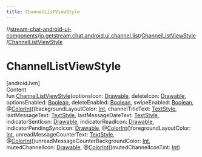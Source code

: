 ```yaml
---
title: ChannelListViewStyle
---
```

//[stream-chat-android-ui-components](../../../index.md)/[io.getstream.chat.android.ui.channel.list](../index.md)/[ChannelListViewStyle](index.md)/[ChannelListViewStyle](ChannelListViewStyle.md)



# ChannelListViewStyle  
[androidJvm]  
Content  
fun [ChannelListViewStyle](ChannelListViewStyle.md)(optionsIcon: [Drawable](https://developer.android.com/reference/kotlin/android/graphics/drawable/Drawable.html), deleteIcon: [Drawable](https://developer.android.com/reference/kotlin/android/graphics/drawable/Drawable.html), optionsEnabled: [Boolean](https://kotlinlang.org/api/latest/jvm/stdlib/kotlin/-boolean/index.html), deleteEnabled: [Boolean](https://kotlinlang.org/api/latest/jvm/stdlib/kotlin/-boolean/index.html), swipeEnabled: [Boolean](https://kotlinlang.org/api/latest/jvm/stdlib/kotlin/-boolean/index.html), @[ColorInt](https://developer.android.com/reference/kotlin/androidx/annotation/ColorInt.html)()backgroundLayoutColor: [Int](https://kotlinlang.org/api/latest/jvm/stdlib/kotlin/-int/index.html), channelTitleText: [TextStyle](../../io.getstream.chat.android.ui.common.style/TextStyle/index.md), lastMessageText: [TextStyle](../../io.getstream.chat.android.ui.common.style/TextStyle/index.md), lastMessageDateText: [TextStyle](../../io.getstream.chat.android.ui.common.style/TextStyle/index.md), indicatorSentIcon: [Drawable](https://developer.android.com/reference/kotlin/android/graphics/drawable/Drawable.html), indicatorReadIcon: [Drawable](https://developer.android.com/reference/kotlin/android/graphics/drawable/Drawable.html), indicatorPendingSyncIcon: [Drawable](https://developer.android.com/reference/kotlin/android/graphics/drawable/Drawable.html), @[ColorInt](https://developer.android.com/reference/kotlin/androidx/annotation/ColorInt.html)()foregroundLayoutColor: [Int](https://kotlinlang.org/api/latest/jvm/stdlib/kotlin/-int/index.html), unreadMessageCounterText: [TextStyle](../../io.getstream.chat.android.ui.common.style/TextStyle/index.md), @[ColorInt](https://developer.android.com/reference/kotlin/androidx/annotation/ColorInt.html)()unreadMessageCounterBackgroundColor: [Int](https://kotlinlang.org/api/latest/jvm/stdlib/kotlin/-int/index.html), mutedChannelIcon: [Drawable](https://developer.android.com/reference/kotlin/android/graphics/drawable/Drawable.html), @[ColorInt](https://developer.android.com/reference/kotlin/androidx/annotation/ColorInt.html)()mutedChannelIconTint: [Int](https://kotlinlang.org/api/latest/jvm/stdlib/kotlin/-int/index.html))  



